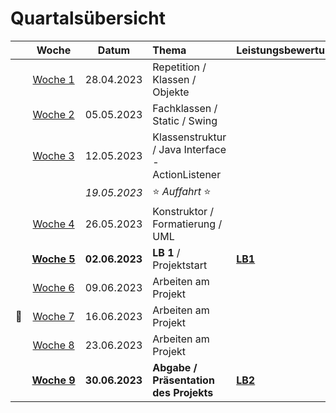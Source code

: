 # Quartalsübersicht

|                    |         Woche          |     Datum      | Thema                                             | Leistungsbewertung |
| ------------------ | :--------------------: | :------------: | :------------------------------------------------ | :----------------- |
|                    |   [Woche&nbsp;1][w1]   |   28.04.2023   | Repetition / Klassen / Objekte                    |                    |
|                    |   [Woche&nbsp;2][w2]   |   05.05.2023   | Fachklassen / Static / Swing                      |                    |
|                    |   [Woche&nbsp;3][w3]   |   12.05.2023   | Klassenstruktur / Java Interface - ActionListener |                    |
|                    |                        |  _19.05.2023_  | :star: _Auffahrt_ :star:                          |                    |
|                    |   [Woche&nbsp;4][w4]   |   26.05.2023   | Konstruktor / Formatierung / UML                  |                    |
|                    | [**Woche&nbsp;5**][w5] | **02.06.2023** | **LB 1** / Projektstart                           | **[LB1]**          |
|                    |   [Woche&nbsp;6][w6]   |   09.06.2023   | Arbeiten am Projekt                               |                    |
| :steam_locomotive: |   [Woche&nbsp;7][w7]   |   16.06.2023   | Arbeiten am Projekt                               |                    |
|                    |   [Woche&nbsp;8][w8]   |   23.06.2023   | Arbeiten am Projekt                               |                    |
|                    | [**Woche&nbsp;9**][w9] | **30.06.2023** | **Abgabe / Präsentation des Projekts**            | **[LB2]**          |

[w1]: ./woche-01.md
[w2]: ./woche-02.md
[w3]: ./woche-03.md
[w4]: ./woche-04.md
[w5]: ./woche-05.md
[w6]: ./woche-06.md
[w7]: ./woche-07.md
[w8]: ./woche-08.md
[w9]: ./woche-09.md
[LB1]: ../beurteilungen/lb1.md
[LB2]: ../beurteilungen/lb2.md
